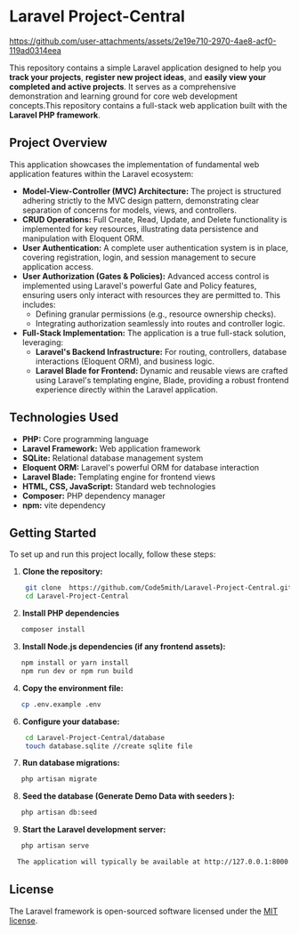 # **Laravel Project-Central**

https://github.com/user-attachments/assets/2e19e710-2970-4ae8-acf0-119ad0314eea

This repository contains a simple Laravel application designed to help you **track your projects**, **register new project ideas**, and **easily view your completed and active projects**. It serves as a comprehensive demonstration and learning ground for core web development concepts.This repository contains a full-stack web application built with the **Laravel PHP framework**.

## **Project Overview**

This application showcases the implementation of fundamental web application features within the Laravel ecosystem:

* **Model-View-Controller (MVC) Architecture:** The project is structured adhering strictly to the MVC design pattern, demonstrating clear separation of concerns for models, views, and controllers.  
* **CRUD Operations:** Full Create, Read, Update, and Delete functionality is implemented for key resources, illustrating data persistence and manipulation with Eloquent ORM.  
* **User Authentication:** A complete user authentication system is in place, covering registration, login, and session management to secure application access.  
* **User Authorization (Gates & Policies):** Advanced access control is implemented using Laravel's powerful Gate and Policy features, ensuring users only interact with resources they are permitted to. This includes:  
  * Defining granular permissions (e.g., resource ownership checks).  
  * Integrating authorization seamlessly into routes and controller logic.  
* **Full-Stack Implementation:** The application is a true full-stack solution, leveraging:  
  * **Laravel's Backend Infrastructure:** For routing, controllers, database interactions (Eloquent ORM), and business logic.  
  * **Laravel Blade for Frontend:** Dynamic and reusable views are crafted using Laravel's templating engine, Blade, providing a robust frontend experience directly within the Laravel application.  

## **Technologies Used**

* **PHP:** Core programming language  
* **Laravel Framework:** Web application framework  
* **SQLite:** Relational database management system  
* **Eloquent ORM:** Laravel's powerful ORM for database interaction  
* **Laravel Blade:** Templating engine for frontend views  
* **HTML, CSS, JavaScript:** Standard web technologies  
* **Composer:** PHP dependency manager  
* **npm:** vite dependency  

## **Getting Started**

To set up and run this project locally, follow these steps:

1. **Clone the repository:** 

```bash
    git clone  https://github.com/Code5mith/Laravel-Project-Central.git
    cd Laravel-Project-Central
```
2. **Install PHP dependencies**  

```bash
   composer install
```

3. **Install Node.js dependencies (if any frontend assets):**  
```bash
   npm install or yarn install  
   npm run dev or npm run build
```

4. **Copy the environment file:**  
```bash
   cp .env.example .env
```

6. **Configure your database:**  
```bash
    cd Laravel-Project-Central/database
    touch database.sqlite //create sqlite file
   ```
7. **Run database migrations:**  
```bash
   php artisan migrate
```

8. **Seed the database (Generate Demo Data with seeders ):**  
```bash
   php artisan db:seed 
```

9.  **Start the Laravel development server:**  
```bash
   php artisan serve

  The application will typically be available at http://127.0.0.1:8000.

```

## **License**

The Laravel framework is open-sourced software licensed under the [MIT license](https://opensource.org/licenses/MIT).
